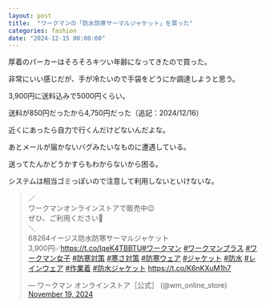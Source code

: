 ```yaml
---
layout: post
title:  "ワークマンの「防水防寒サーマルジャケット」を買った"
categories: fashion
date: "2024-12-15 00:00:00"
---
```


厚着のパーカーはそろそろキツい年齢になってきたので買った。

非常にいい感じだが、手が冷たいので手袋をどうにか調達しようと思う。

3,900円に送料込みで5000円くらい。

送料が850円だったから4,750円だった（追記：2024/12/16）

近くにあったら自力で行くんだけどないんだよな。

あとメールが届かないバグみたいなものに遭遇している。

送ってたんかどうかすらもわからないから困る。

システムは相当ゴミっぽいので注意して利用しないといけないな。

<blockquote class="twitter-tweet tw-align-center"><p lang="ja" dir="ltr">／<br>ワークマンオンラインストアで販売中😉<br>ぜひ、ご利用ください🙇<br>＼<br>68264イージス防水防寒サーマルジャケット<br>3,900円✅<a href="https://t.co/IqeK4TBBTU">https://t.co/IqeK4TBBTU</a><a href="https://twitter.com/hashtag/%E3%83%AF%E3%83%BC%E3%82%AF%E3%83%9E%E3%83%B3?src=hash&amp;ref_src=twsrc%5Etfw">#ワークマン</a> <a href="https://twitter.com/hashtag/%E3%83%AF%E3%83%BC%E3%82%AF%E3%83%9E%E3%83%B3%E3%83%97%E3%83%A9%E3%82%B9?src=hash&amp;ref_src=twsrc%5Etfw">#ワークマンプラス</a> <a href="https://twitter.com/hashtag/%E3%83%AF%E3%83%BC%E3%82%AF%E3%83%9E%E3%83%B3%E5%A5%B3%E5%AD%90?src=hash&amp;ref_src=twsrc%5Etfw">#ワークマン女子</a> <a href="https://twitter.com/hashtag/%E9%98%B2%E5%AF%92%E5%AF%BE%E7%AD%96?src=hash&amp;ref_src=twsrc%5Etfw">#防寒対策</a> <a href="https://twitter.com/hashtag/%E5%AF%92%E3%81%95%E5%AF%BE%E7%AD%96?src=hash&amp;ref_src=twsrc%5Etfw">#寒さ対策</a> <a href="https://twitter.com/hashtag/%E9%98%B2%E5%AF%92%E3%82%A6%E3%82%A7%E3%82%A2?src=hash&amp;ref_src=twsrc%5Etfw">#防寒ウェア</a> <a href="https://twitter.com/hashtag/%E3%82%B8%E3%83%A3%E3%82%B1%E3%83%83%E3%83%88?src=hash&amp;ref_src=twsrc%5Etfw">#ジャケット</a> <a href="https://twitter.com/hashtag/%E9%98%B2%E6%B0%B4?src=hash&amp;ref_src=twsrc%5Etfw">#防水</a> <a href="https://twitter.com/hashtag/%E3%83%AC%E3%82%A4%E3%83%B3%E3%82%A6%E3%82%A7%E3%82%A2?src=hash&amp;ref_src=twsrc%5Etfw">#レインウェア</a> <a href="https://twitter.com/hashtag/%E4%BD%9C%E6%A5%AD%E7%9D%80?src=hash&amp;ref_src=twsrc%5Etfw">#作業着</a> <a href="https://twitter.com/hashtag/%E9%98%B2%E6%B0%B4%E3%82%B8%E3%83%A3%E3%82%B1%E3%83%83%E3%83%88?src=hash&amp;ref_src=twsrc%5Etfw">#防水ジャケット</a> <a href="https://t.co/K6nKXuM1h7">https://t.co/K6nKXuM1h7</a></p>&mdash; ワークマン オンラインストア［公式］ (@wm_online_store) <a href="https://twitter.com/wm_online_store/status/1858699098523922885?ref_src=twsrc%5Etfw">November 19, 2024</a></blockquote> <script async src="https://platform.twitter.com/widgets.js" charset="utf-8"></script>
